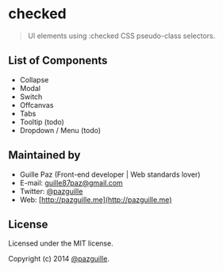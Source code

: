 # checked

> UI elements using :checked CSS pseudo-class selectors.

## List of Components

- Collapse
- Modal
- Switch
- Offcanvas
- Tabs
- Tooltip (todo)
- Dropdown / Menu (todo)

## Maintained by
- Guille Paz (Front-end developer | Web standards lover)
- E-mail: [guille87paz@gmail.com](mailto:guille87paz@gmail.com)
- Twitter: [@pazguille](http://twitter.com/pazguille)
- Web: [http://pazguille.me](http://pazguille.me)

## License
Licensed under the MIT license.

Copyright (c) 2014 [@pazguille](http://twitter.com/pazguille).